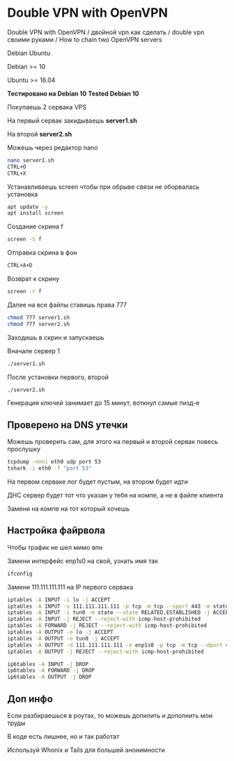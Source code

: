 # Double VPN with OpenVPN
Double VPN with OpenVPN / двойной vpn как сделать / double vpn своими руками / How to chain two OpenVPN servers

Debian Ubuntu

Debian >= 10

Ubuntu >= 16.04

**Тестировано на Debian 10**
**Tested Debian 10**

Покупаешь 2 сервака VPS

На первый сервак закидываешь **server1.sh**

На второй **server2.sh**

Можешь через редактор nano

```bash
nano server1.sh
CTRL+O
CTRL+X
```

Устанавливаешь screen чтобы при обрыве связи не оборвалась установка

```bash
apt update -y
apt install screen
```

Создание скрина f

```bash
screen -S f
```
Отправка скрина в фон

```bash
CTRL+A+D
```
Возврат к скрину

```bash
screen -r f
```

Далее на все файлы ставишь права 777

```bash
chmod 777 server1.sh
chmod 777 server2.sh
```

Заходишь в скрин и запускаешь

Вначале сервер 1

```bash
./server1.sh
```
После установки первого, второй

```bash
./server2.sh
```

Генерация ключей занимает до 15 минут, воткнул самые пизд-е

## Проверено на DNS утечки

Можешь проверить сам, для этого на первый и второй сервак повесь прослушку

```bash
tcpdump -nnni eth0 udp port 53
tshark -i eth0 -f "port 53"
```

На первом серваке лог будет пустым, на втором будет идти

ДНС сервер будет тот что указан у тебя на компе, а не в файле клиента

Замени на компе на тот который хочешь


## Настройка файрвола

Чтобы трафик не шел мимо впн

Замени интерфейс enp1s0 на свой, узнать имя так

```bash
ifconfig
```
Замени 111.111.111.111 на IP первого сервака

```bash
iptables -A INPUT -i lo -j ACCEPT
iptables -A INPUT -s 111.111.111.111 -p tcp -m tcp --sport 443 -m state --state RELATED,ESTABLISHED -j ACCEPT
iptables -A INPUT -i tun0 -m state --state RELATED,ESTABLISHED -j ACCEPT
iptables -A INPUT -j REJECT --reject-with icmp-host-prohibited
iptables -A FORWARD -j REJECT --reject-with icmp-host-prohibited
iptables -A OUTPUT -o lo -j ACCEPT
iptables -A OUTPUT -o tun0 -j ACCEPT
iptables -A OUTPUT -d 111.111.111.111 -o enp1s0 -p tcp -m tcp --dport 443 -j ACCEPT
iptables -A OUTPUT -j REJECT --reject-with icmp-host-prohibited

ip6tables -A INPUT -j DROP
ip6tables -A FORWARD -j DROP
ip6tables -A OUTPUT -j DROP
```

## Доп инфо

Если разбираешься в роутах, то можешь допилить и дополнить мои труды

В коде есть лишнее, но и так работат

Используй Whonix и Tails для большей анонимности




